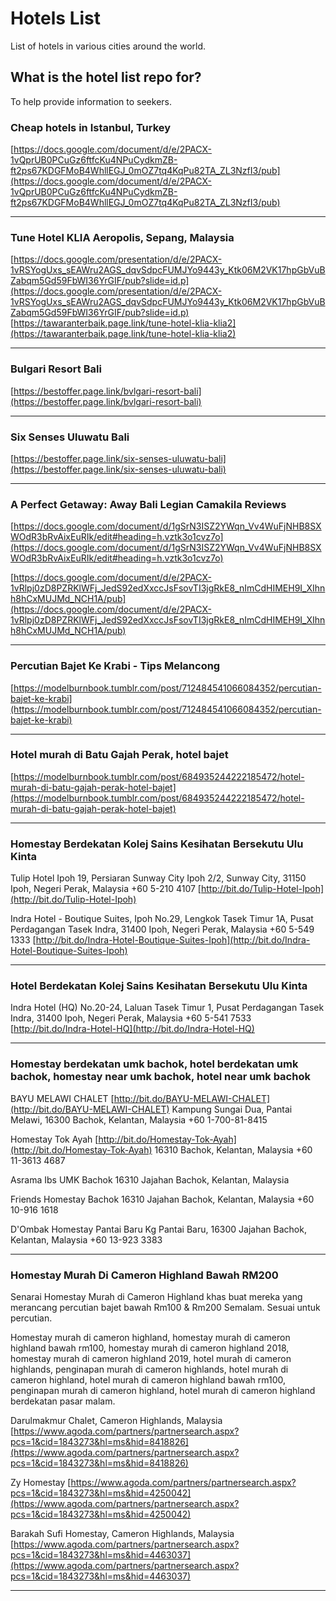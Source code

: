 # Hotels List

List of hotels in various cities around the world.

## What is the hotel list repo for?

To help provide information to seekers.

### Cheap hotels in Istanbul, Turkey

[https://docs.google.com/document/d/e/2PACX-1vQprUB0PCuGz6ftfcKu4NPuCydkmZB-ft2ps67KDGFMoB4WhllEGJ_0mOZ7tq4KqPu82TA_ZL3NzfI3/pub](https://docs.google.com/document/d/e/2PACX-1vQprUB0PCuGz6ftfcKu4NPuCydkmZB-ft2ps67KDGFMoB4WhllEGJ_0mOZ7tq4KqPu82TA_ZL3NzfI3/pub)

<hr/>

### Tune Hotel KLIA Aeropolis, Sepang, Malaysia

[https://docs.google.com/presentation/d/e/2PACX-1vRSYogUxs_sEAWru2AGS_dqvSdpcFUMJYo9443y_Ktk06M2VK17hpGbVuBZabqm5Gd59FbWI36YrGIF/pub?slide=id.p](https://docs.google.com/presentation/d/e/2PACX-1vRSYogUxs_sEAWru2AGS_dqvSdpcFUMJYo9443y_Ktk06M2VK17hpGbVuBZabqm5Gd59FbWI36YrGIF/pub?slide=id.p)
[https://tawaranterbaik.page.link/tune-hotel-klia-klia2](https://tawaranterbaik.page.link/tune-hotel-klia-klia2)

<hr/>

### Bulgari Resort Bali

[https://bestoffer.page.link/bvlgari-resort-bali](https://bestoffer.page.link/bvlgari-resort-bali)

<hr/>

### Six Senses Uluwatu Bali

[https://bestoffer.page.link/six-senses-uluwatu-bali](https://bestoffer.page.link/six-senses-uluwatu-bali)

<hr/>

### A Perfect Getaway: Away Bali Legian Camakila Reviews

[https://docs.google.com/document/d/1gSrN3ISZ2YWqn_Vv4WuFjNHB8SXWOdR3bRvAixEuRIk/edit#heading=h.vztk3o1cvz7o](https://docs.google.com/document/d/1gSrN3ISZ2YWqn_Vv4WuFjNHB8SXWOdR3bRvAixEuRIk/edit#heading=h.vztk3o1cvz7o)

[https://docs.google.com/document/d/e/2PACX-1vRlpj0zD8PZRKlWFj_JedS92edXxccJsFsovTI3jgRkE8_nImCdHIMEH9I_XIhnh8hCxMUJMd_NCH1A/pub](https://docs.google.com/document/d/e/2PACX-1vRlpj0zD8PZRKlWFj_JedS92edXxccJsFsovTI3jgRkE8_nImCdHIMEH9I_XIhnh8hCxMUJMd_NCH1A/pub)

<hr/>

### Percutian Bajet Ke Krabi - Tips Melancong

[https://modelburnbook.tumblr.com/post/712484541066084352/percutian-bajet-ke-krabi](https://modelburnbook.tumblr.com/post/712484541066084352/percutian-bajet-ke-krabi)

<hr/>

### Hotel murah di Batu Gajah Perak, hotel bajet

[https://modelburnbook.tumblr.com/post/684935244222185472/hotel-murah-di-batu-gajah-perak-hotel-bajet](https://modelburnbook.tumblr.com/post/684935244222185472/hotel-murah-di-batu-gajah-perak-hotel-bajet)

<hr/>

### Homestay Berdekatan Kolej Sains Kesihatan Bersekutu Ulu Kinta

Tulip Hotel Ipoh
19, Persiaran Sunway City Ipoh 2/2, Sunway City, 31150 Ipoh, Negeri Perak, Malaysia +60 5-210 4107
[http://bit.do/Tulip-Hotel-Ipoh](http://bit.do/Tulip-Hotel-Ipoh)

Indra Hotel - Boutique Suites, Ipoh
No.29, Lengkok Tasek Timur 1A, Pusat Perdagangan Tasek Indra, 31400 Ipoh, Negeri Perak, Malaysia +60 5-549 1333
[http://bit.do/Indra-Hotel-Boutique-Suites-Ipoh](http://bit.do/Indra-Hotel-Boutique-Suites-Ipoh)

<hr/>

### Hotel Berdekatan Kolej Sains Kesihatan Bersekutu Ulu Kinta

Indra Hotel (HQ)
No.20-24, Laluan Tasek Timur 1, Pusat Perdagangan Tasek Indra, 31400 Ipoh, Negeri Perak, Malaysia +60 5-541 7533
[http://bit.do/Indra-Hotel-HQ](http://bit.do/Indra-Hotel-HQ)

<hr/>

### Homestay berdekatan umk bachok, hotel berdekatan umk bachok, homestay near umk bachok, hotel near umk bachok

BAYU MELAWI CHALET
[http://bit.do/BAYU-MELAWI-CHALET](http://bit.do/BAYU-MELAWI-CHALET)
Kampung Sungai Dua, Pantai Melawi, 16300 Bachok, Kelantan, Malaysia
+60 1-700-81-8415

Homestay Tok Ayah
[http://bit.do/Homestay-Tok-Ayah](http://bit.do/Homestay-Tok-Ayah)
16310 Bachok, Kelantan, Malaysia
+60 11-3613 4687

Asrama Ibs UMK Bachok
16310 Jajahan Bachok, Kelantan, Malaysia

Friends Homestay Bachok
16310 Jajahan Bachok, Kelantan, Malaysia
+60 10-916 1618

D'Ombak Homestay Pantai Baru
Kg Pantai Baru, 16300 Jajahan Bachok, Kelantan, Malaysia
+60 13-923 3383

<hr/>

### Homestay Murah Di Cameron Highland Bawah RM200

Senarai Homestay Murah di Cameron Highland khas buat mereka yang merancang percutian bajet bawah Rm100 & Rm200 Semalam. Sesuai untuk percutian.

Homestay murah di cameron highland, homestay murah di cameron highland bawah rm100, homestay murah di cameron highland 2018, homestay murah di cameron highland 2019, hotel murah di cameron highlands, penginapan murah di cameron highlands, hotel murah di cameron highland, hotel murah di cameron highland bawah rm100, penginapan murah di cameron highland, hotel murah di cameron highland berdekatan pasar malam.

Darulmakmur Chalet, Cameron Highlands, Malaysia
[https://www.agoda.com/partners/partnersearch.aspx?pcs=1&cid=1843273&hl=ms&hid=8418826](https://www.agoda.com/partners/partnersearch.aspx?pcs=1&cid=1843273&hl=ms&hid=8418826)

Zy Homestay
[https://www.agoda.com/partners/partnersearch.aspx?pcs=1&cid=1843273&hl=ms&hid=4250042](https://www.agoda.com/partners/partnersearch.aspx?pcs=1&cid=1843273&hl=ms&hid=4250042)

Barakah Sufi Homestay, Cameron Highlands, Malaysia
[https://www.agoda.com/partners/partnersearch.aspx?pcs=1&cid=1843273&hl=ms&hid=4463037](https://www.agoda.com/partners/partnersearch.aspx?pcs=1&cid=1843273&hl=ms&hid=4463037)

<hr/>
